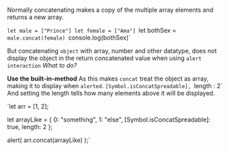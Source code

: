 Normally concatenating makes a copy of the multiple array elements and returns a new array.

`let male = ["Prince"]
let female = ["Ama"]
`let bothSex = `male.concat(female)
`console.log(bothSex)`

But concatenating `object` with array, number and other datatype, does not display the object in the return concatenated value when using `alert interaction`
*What to do?*

**Use the built-in-method**
As this makes `concat` treat the object as array, making it to display when `alerted`.
`[Symbol.isConcatSpreadable],
`length : 2` 
And setting the length tells how many elements above it will be displayed.

`let arr = [1, 2];

let arrayLike = {
  0: "something",
  1: "else",
  [Symbol.isConcatSpreadable]: true,
  length: 2
};

alert( arr.concat(arrayLike) );`